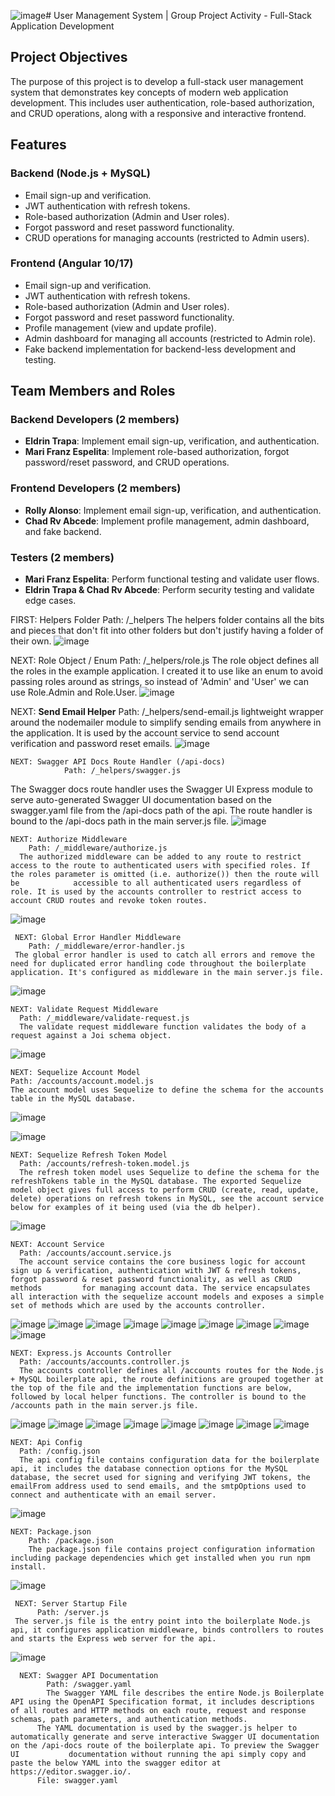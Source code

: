![image](https://github.com/user-attachments/assets/1d509d40-adee-45e9-80c3-aaff1312ca99)# User Management System | Group Project Activity - Full-Stack Application Development

## Project Objectives

The purpose of this project is to develop a full-stack user management system that demonstrates key concepts of modern web application development. This includes user authentication, role-based authorization, and CRUD operations, along with a responsive and interactive frontend.

## Features

### Backend (Node.js + MySQL)

-   Email sign-up and verification.
-   JWT authentication with refresh tokens.
-   Role-based authorization (Admin and User roles).
-   Forgot password and reset password functionality.
-   CRUD operations for managing accounts (restricted to Admin users).

### Frontend (Angular 10/17)

-   Email sign-up and verification.
-   JWT authentication with refresh tokens.
-   Role-based authorization (Admin and User roles).
-   Forgot password and reset password functionality.
-   Profile management (view and update profile).
-   Admin dashboard for managing all accounts (restricted to Admin role).
-   Fake backend implementation for backend-less development and testing.

## Team Members and Roles

### Backend Developers (2 members)

-   **Eldrin Trapa**: Implement email sign-up, verification, and authentication.
-   **Mari Franz Espelita**: Implement role-based authorization, forgot password/reset password, and CRUD operations.

### Frontend Developers (2 members)

-   **Rolly Alonso**: Implement email sign-up, verification, and authentication.
-   **Chad Rv Abcede**: Implement profile management, admin dashboard, and fake backend.

### Testers (2 members)

-   **Mari Franz Espelita**: Perform functional testing and validate user flows.
-   **Eldrin Trapa & Chad Rv Abcede**: Perform security testing and validate edge cases.

  FIRST: Helpers Folder
      Path: /_helpers
      The helpers folder contains all the bits and pieces that don't fit into other folders but don't justify having a folder of their own.
   ![image](https://github.com/Znarfieeee/user-management-system/blob/c478b183b2e4c285fe5b3ed967dc0eced9ac3fd1/Screenshot%202025-04-13%20131033.png)


   NEXT: Role Object / Enum
      Path: /_helpers/role.js
      The role object defines all the roles in the example application. I created it to use like an enum to avoid passing roles around as strings, so instead of 'Admin' and 'User' we can use Role.Admin and           Role.User.
      ![image](https://github.com/Znarfieeee/user-management-system/blob/8317b491faf700f59bf99f49913b0ba9c373f3ea/Screenshot%202025-04-13%20131119.png) 


  
   NEXT: **Send Email Helper**
         Path: /_helpers/send-email.js
     lightweight wrapper around the nodemailer module to simplify sending emails from anywhere in the application. It is used by the account service to send account verification and password reset emails.
    ![image](https://github.com/user-attachments/assets/6c51d9fb-90c1-459e-b699-a44b16bba5d3)

    NEXT: Swagger API Docs Route Handler (/api-docs)
                Path: /_helpers/swagger.js
   The Swagger docs route handler uses the Swagger UI Express module to serve auto-generated Swagger UI documentation based on the swagger.yaml file from the /api-docs path of the api. The route handler is bound       to the /api-docs path in the main server.js file.
    ![image](https://github.com/Znarfieeee/user-management-system/blob/e83fc7eea9f06bd26be19dd097c50e54f07f25d2/Screenshot%202025-04-13%20125001.png)


    NEXT: Authorize Middleware
        Path: /_middleware/authorize.js
      The authorized middleware can be added to any route to restrict access to the route to authenticated users with specified roles. If the roles parameter is omitted (i.e. authorize()) then the route will be            accessible to all authenticated users regardless of role. It is used by the accounts controller to restrict access to account CRUD routes and revoke token routes.
   ![image](https://github.com/Znarfieeee/user-management-system/blob/b149c3c38e3aa5ff8a8ea40f1f4fdf159f098611/Screenshot%202025-04-13%20130006.png)

     NEXT: Global Error Handler Middleware
        Path: /_middleware/error-handler.js
     The global error handler is used to catch all errors and remove the need for duplicated error handling code throughout the boilerplate application. It's configured as middleware in the main server.js file.
  ![image](https://github.com/Znarfieeee/user-management-system/blob/7837e1078e43a7721cc408bba47dd0d1d2af8881/Screenshot%202025-04-13%20130214.png)

    NEXT: Validate Request Middleware
      Path: /_middleware/validate-request.js
      The validate request middleware function validates the body of a request against a Joi schema object.
  ![image](https://github.com/Znarfieeee/user-management-system/blob/dd8c24bf012f18079493a6608e3100c380b01775/Screenshot%202025-04-13%20130437.png)
      

    NEXT: Sequelize Account Model
    Path: /accounts/account.model.js
    The account model uses Sequelize to define the schema for the accounts table in the MySQL database. 
   ![image](https://github.com/Znarfieeee/user-management-system/blob/8e01f6509f91ebb6a7214a5ee87b7ecfeaa7b02d/Screenshot%202025-04-13%20131352.png)

  ![image](https://github.com/Znarfieeee/user-management-system/blob/8e01f6509f91ebb6a7214a5ee87b7ecfeaa7b02d/Screenshot%202025-04-13%20131411.png)
   
    NEXT: Sequelize Refresh Token Model
      Path: /accounts/refresh-token.model.js
      The refresh token model uses Sequelize to define the schema for the refreshTokens table in the MySQL database. The exported Sequelize model object gives full access to perform CRUD (create, read, update,     delete) operations on refresh tokens in MySQL, see the account service below for examples of it being used (via the db helper).
  ![image](https://github.com/Znarfieeee/user-management-system/blob/2d8a93c37ec4e1b3193d2415e68af540437ad066/Screenshot%202025-04-13%20132104.png) 

    NEXT: Account Service
      Path: /accounts/account.service.js
      The account service contains the core business logic for account sign up & verification, authentication with JWT & refresh tokens, forgot password & reset password functionality, as well as CRUD methods         for managing account data. The service encapsulates all interaction with the sequelize account models and exposes a simple set of methods which are used by the accounts controller.
  ![image](https://github.com/Znarfieeee/user-management-system/blob/01f903540be3f1bd3f16899ec51bc868223cc4ef/Screenshot%202025-04-13%20132257.png) 
   ![image](https://github.com/Znarfieeee/user-management-system/blob/01f903540be3f1bd3f16899ec51bc868223cc4ef/Screenshot%202025-04-13%20132310.png) 
 ![image](https://github.com/Znarfieeee/user-management-system/blob/01f903540be3f1bd3f16899ec51bc868223cc4ef/Screenshot%202025-04-13%20132321.png) 
 ![image](https://github.com/Znarfieeee/user-management-system/blob/01f903540be3f1bd3f16899ec51bc868223cc4ef/Screenshot%202025-04-13%20132331.png) 
 ![image](https://github.com/Znarfieeee/user-management-system/blob/01f903540be3f1bd3f16899ec51bc868223cc4ef/Screenshot%202025-04-13%20132340.png) 
 ![image](https://github.com/Znarfieeee/user-management-system/blob/01f903540be3f1bd3f16899ec51bc868223cc4ef/Screenshot%202025-04-13%20132348.png) 
 ![image](https://github.com/Znarfieeee/user-management-system/blob/01f903540be3f1bd3f16899ec51bc868223cc4ef/Screenshot%202025-04-13%20132437.png) 
 ![image](https://github.com/Znarfieeee/user-management-system/blob/01f903540be3f1bd3f16899ec51bc868223cc4ef/Screenshot%202025-04-13%20132619.png) 
 ![image](https://github.com/Znarfieeee/user-management-system/blob/01f903540be3f1bd3f16899ec51bc868223cc4ef/Screenshot%202025-04-13%20132625.png) 

    NEXT: Express.js Accounts Controller
      Path: /accounts/accounts.controller.js
      The accounts controller defines all /accounts routes for the Node.js + MySQL boilerplate api, the route definitions are grouped together at the top of the file and the implementation functions are below,       followed by local helper functions. The controller is bound to the /accounts path in the main server.js file.
  ![image](https://github.com/Znarfieeee/user-management-system/blob/45374a1cfe6ee9fb076c12a8f1102b383407bbf8/Screenshot%202025-04-13%20133410.png) 
  ![image](https://github.com/Znarfieeee/user-management-system/blob/45374a1cfe6ee9fb076c12a8f1102b383407bbf8/Screenshot%202025-04-13%20133424.png) 
  ![image](https://github.com/Znarfieeee/user-management-system/blob/45374a1cfe6ee9fb076c12a8f1102b383407bbf8/Screenshot%202025-04-13%20133438.png) 
  ![image](https://github.com/Znarfieeee/user-management-system/blob/45374a1cfe6ee9fb076c12a8f1102b383407bbf8/Screenshot%202025-04-13%20133451.png) 
  ![image](https://github.com/Znarfieeee/user-management-system/blob/45374a1cfe6ee9fb076c12a8f1102b383407bbf8/Screenshot%202025-04-13%20133451.png) 
  ![image](https://github.com/Znarfieeee/user-management-system/blob/45374a1cfe6ee9fb076c12a8f1102b383407bbf8/Screenshot%202025-04-13%20133503.png) 
  ![image](https://github.com/Znarfieeee/user-management-system/blob/45374a1cfe6ee9fb076c12a8f1102b383407bbf8/Screenshot%202025-04-13%20133516.png) 
  ![image](https://github.com/Znarfieeee/user-management-system/blob/45374a1cfe6ee9fb076c12a8f1102b383407bbf8/Screenshot%202025-04-13%20133525.png) 


    NEXT: Api Config
      Path: /config.json
      The api config file contains configuration data for the boilerplate api, it includes the database connection options for the MySQL database, the secret used for signing and verifying JWT tokens, the             emailFrom address used to send emails, and the smtpOptions used to connect and authenticate with an email server.
  ![image](https://github.com/Znarfieeee/user-management-system/blob/509ec37393e4d597de087ee3af622f44b84acd99/Screenshot%202025-04-13%20134108.png) 


    NEXT: Package.json
        Path: /package.json
        The package.json file contains project configuration information including package dependencies which get installed when you run npm install.
   ![image](https://github.com/Znarfieeee/user-management-system/blob/509ec37393e4d597de087ee3af622f44b84acd99/Screenshot%202025-04-13%20134204.png) 


     NEXT: Server Startup File
          Path: /server.js
     The server.js file is the entry point into the boilerplate Node.js api, it configures application middleware, binds controllers to routes and starts the Express web server for the api.
  ![image](https://github.com/Znarfieeee/user-management-system/blob/509ec37393e4d597de087ee3af622f44b84acd99/Screenshot%202025-04-13%20134219.png) 


      NEXT: Swagger API Documentation
            Path: /swagger.yaml
            The Swagger YAML file describes the entire Node.js Boilerplate API using the OpenAPI Specification format, it includes descriptions of all routes and HTTP methods on each route, request and response             schemas, path parameters, and authentication methods.
          The YAML documentation is used by the swagger.js helper to automatically generate and serve interactive Swagger UI documentation on the /api-docs route of the boilerplate api. To preview the Swagger UI           documentation without running the api simply copy and paste the below YAML into the swagger editor at https://editor.swagger.io/.
          File: swagger.yaml

    












  

     

      


   




